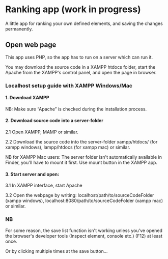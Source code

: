 # Ranking app (work in progress)
A little app for ranking your own defined elements, and saving the changes permanently.

## Open web page
This app uses PHP, so the app has to run on a server which can run it.

You may download the source code in a XAMPP htdocs folder, start the Apache from the XAMPP's control panel, and open the page in browser.

### Localhost setup guide with XAMPP Windows/Mac

#### 1. Download XAMPP
NB: Make sure “Apache” is checked during the installation process.

#### 2. Download source code into a server-folder
2.1 Open XAMPP, MAMP or similar.

2.2 Download the source code into the server-folder xampp/htdocs/ (for xampp windows), lampp/htdocs (for xampp mac) or similar. 

NB for XAMPP Mac users: The server folder isn't automatically available in Finder, you'll have to mount it first. Use mount button in the XAMPP app.

#### 3. Start server and open:
3.1 In XAMPP interface, start Apache

3.2 Open the webpage by writing: localhost/path/to/sourceCodeFolder (xampp windows), localhost:8080/path/to/sourceCodeFolder (xampp mac) or similar.

### NB
For some reason, the save list function isn't working unless you've opened the browser's developer tools (Inspect element, console etc.) (F12) at least once.

Or by clicking multiple times at the save button…
